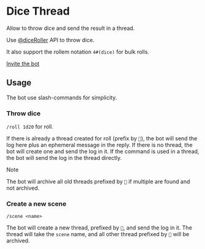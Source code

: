 # Dice Thread

Allow to throw dice and send the result in a thread.

Use [@diceRoller](https://dice-roller.github.io/documentation/) API to throw dice.

It also support the rollem notation `4#(dice)` for bulk rolls.

[Invite the bot](https://discord.com/api/oauth2/authorize?client_id=1182819335878754385&permissions=395137215504&scope=bot+applications.commands)

## Usage

The bot use slash-commands for simplicity.

### Throw dice

`/roll 1d20` for roll.

If there is already a thread created for roll (prefix by `🎲`), the bot will send the log here plus an ephemeral message in the reply.
If there is no thread, the bot will create one and send the log in it.
If the command is used in a thread, the bot will send the log in the thread directly.

> [!NOTE]
> The bot will archive all old threads prefixed by `🎲` if multiple are found and not archived.

### Create a new scene

`/scene <name>`

The bot will create a new thread, prefixed by `🎲`, and send the log in it. The thread will take the `scene` name, and all other thread prefixed by `🎲` will be archived.
